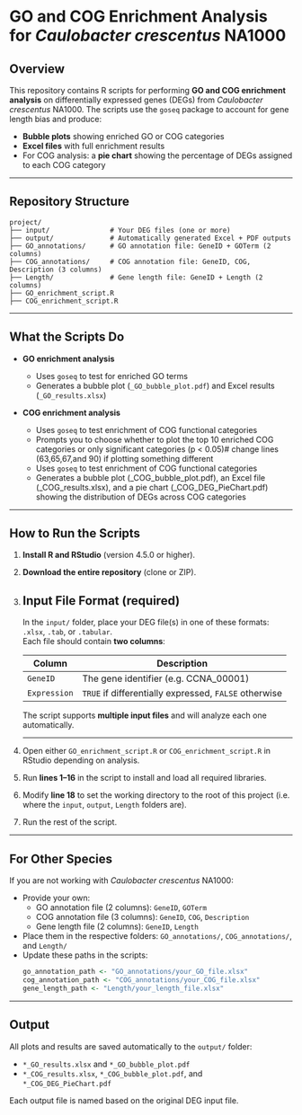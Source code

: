 
# GO and COG Enrichment Analysis for *Caulobacter crescentus* NA1000

##  Overview

This repository contains R scripts for performing **GO and COG enrichment analysis** on differentially expressed genes (DEGs) from *Caulobacter crescentus* NA1000. The scripts use the `goseq` package to account for gene length bias and produce:

- **Bubble plots** showing enriched GO or COG categories  
- **Excel files** with full enrichment results  
- For COG analysis: a **pie chart** showing the percentage of DEGs assigned to each COG category

---

## Repository Structure

```
project/
├── input/               # Your DEG files (one or more)
├── output/              # Automatically generated Excel + PDF outputs
├── GO_annotations/      # GO annotation file: GeneID + GOTerm (2 columns)
├── COG_annotations/     # COG annotation file: GeneID, COG, Description (3 columns)
├── Length/              # Gene length file: GeneID + Length (2 columns)
├── GO_enrichment_script.R
├── COG_enrichment_script.R
```

---

##  What the Scripts Do

- **GO enrichment analysis**  
  - Uses `goseq` to test for enriched GO terms  
  - Generates a bubble plot (`_GO_bubble_plot.pdf`) and Excel results (`_GO_results.xlsx`)  

- **COG enrichment analysis**  
  - Uses `goseq` to test enrichment of COG functional categories  
  - Prompts you to choose whether to plot the top 10 enriched COG categories or only significant categories (p < 0.05)# change lines (63,65,67,and 90) if plotting something different
  - Uses `goseq` to test enrichment of COG functional categories  
  - Generates a bubble plot (_COG_bubble_plot.pdf), an Excel file (_COG_results.xlsx), and a pie chart (_COG_DEG_PieChart.pdf) showing the distribution of DEGs across COG categories
---

##  How to Run the Scripts

1. **Install R and RStudio** (version 4.5.0 or higher).
2. **Download the entire repository** (clone or ZIP).

3. ## Input File Format (required)

	In the `input/` folder, place your DEG file(s) in one of these formats: `.xlsx`, `.tab`, or `.tabular`.  
	Each file should contain **two columns**:

	| Column      | Description                                |
	|-------------|--------------------------------------------|
	| `GeneID`    | The gene identifier (e.g. CCNA_00001)       |
	| `Expression`| `TRUE` if differentially expressed, `FALSE` otherwise |

	The script supports **multiple input files** and will analyze each one automatically.

	---
4. Open either `GO_enrichment_script.R` or `COG_enrichment_script.R` in RStudio depending on analysis.

5. Run **lines 1–16** in the script to install and load all required libraries.
6. Modify **line 18** to set the working directory to the root of this project (i.e. where the `input`, `output`, `Length` folders are).
7. Run the rest of the script.

---



## For Other Species

If you are not working with *Caulobacter crescentus* NA1000:

- Provide your own:
  - GO annotation file (2 columns): `GeneID`, `GOTerm`
  - COG annotation file (3 columns): `GeneID`, `COG`, `Description`
  - Gene length file (2 columns): `GeneID`, `Length`
- Place them in the respective folders: `GO_annotations/`, `COG_annotations/`, and `Length/`
- Update these paths in the scripts:
  ```r
  go_annotation_path <- "GO_annotations/your_GO_file.xlsx"
  cog_annotation_path <- "COG_annotations/your_COG_file.xlsx"
  gene_length_path <- "Length/your_length_file.xlsx"
  ```

---

## Output

All plots and results are saved automatically to the `output/` folder:

- `*_GO_results.xlsx` and `*_GO_bubble_plot.pdf`
- `*_COG_results.xlsx`, `*_COG_bubble_plot.pdf`, and `*_COG_DEG_PieChart.pdf`

Each output file is named based on the original DEG input file.
